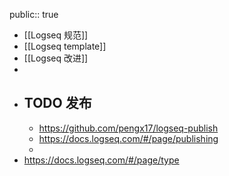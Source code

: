 public:: true

- [[Logseq 规范]]
- [[Logseq template]]
- [[Logseq 改进]]
-
- ## TODO 发布
	- https://github.com/pengx17/logseq-publish
	- https://docs.logseq.com/#/page/publishing
	-
- https://docs.logseq.com/#/page/type